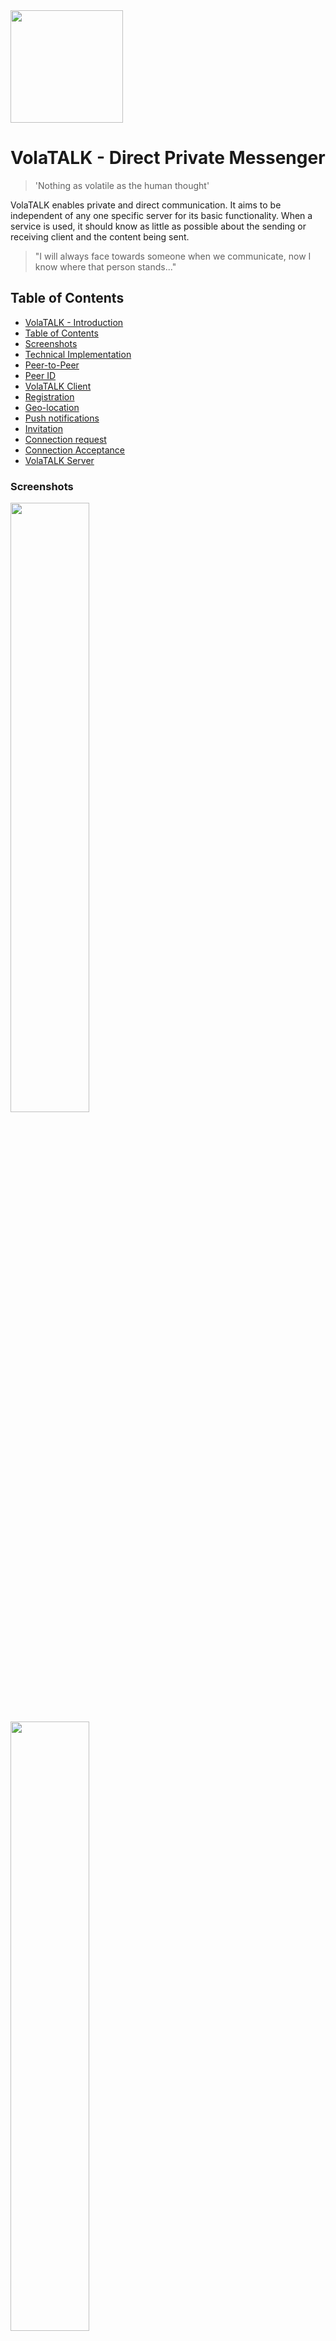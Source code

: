 <img src="https://github.com/bosskabouter/volatalk/blob/162accd60808545d7a7227e8fe3f8b2e47a49477/logo/volatalk-logo-color-v1.png" width="180px"/>

# VolaTALK - Direct Private Messenger

> 'Nothing as volatile as the human thought'

VolaTALK enables private and direct communication. It aims to be independent of any one specific server for its basic functionality. When a service is used, it should know as little as possible about the sending or receiving client and the content being sent.

> "I will always face towards someone when we communicate, now I know where that person stands..."

## Table of Contents

- [VolaTALK - Introduction](#volatalk---direct-messenger)
- [Table of Contents](#table-of-contents)
- [Screenshots](#screenshots)
- [Technical Implementation](#technical-implementation)
- [Peer-to-Peer](#peer-to-peer)
- [Peer ID](#peer-id)
- [VolaTALK Client](#volatalk-client)
- [Registration](#registration)
- [Geo-location](#geo-location)
- [Push notifications](#push-notifications)
- [Invitation](#invitation)
- [Connection request](#connection-request)
- [Connection Acceptance](#connection-acceptance)
- [VolaTALK Server](#volatalk-server)

### Screenshots

<img src="https://github.com/bosskabouter/volatalk/blob/44db4f7c438258ccbdd35e5c5f30f3b07b4df637/client/public/screenshots/Messages.png" width="50%"/>

<img src="https://github.com/bosskabouter/volatalk/blob/44db4f7c438258ccbdd35e5c5f30f3b07b4df637/client/public/screenshots/contacts.png" width="50%"/>

## Technical Implementation

VolaTALK describes a way for browsers to establish a trusted connection between peer-to-peer clients while not relying on a single server for it's main function.

### Peer-to-Peer

Once a Peer found another Peer, no other servers are needed for their communication during the existence of their WebRTC session.

In order to find each other and establish these sessions, peers register on a [WebRTC Signaling server, or Peer Server] (https://webrtc.org/). PeerJS (https://peerjs.com/) is a reference implementation server and can be installed anywhere. They also offer the [default instance](https://0.peerjs.com/).

Currently the client uses [VolaTALK Peer Server](https://peer.pm:999).

    Future Feature: The Client will choose automatically (and randomly) from a pool of available Peer Servers registered in the application and maintains a 'sticky' relation with that instance during his subscription to VolaTALK. This preferred instance is sent out in connection metadata with other contacts. The user could choose a preferred server or add their own private instance.
    VolaTALK Peer Servers with added identity theft prevention (#volatalk-server) are indicated with a lock and are marked as preferred inside this pool.
    A user trying to find his contact will first try at the preferred server of that contact, but will try at other instances too if this fails. Once an session with the contact is established, the connection with that Peer Server is eliminated. This could potentially resolve (partly) the scalability issue with PeerJS.
    If a user decides to change his preferred signaling server instance, new connection metadata is sent out to all its contacts containing the new sticky relation with the newly chosen Peer Server.
    This process could be triggered automatically at set intervals, or degraded response times for establishing connections.

If a contact is not online nor pushed at given moment to be informed about the change, this contact will not be able to find the user at its old preferred signaling server. In that case the contact continues looking on other signaling servers, or wait until user comes back online and contacts him.

#### Peer ID

A VolaTALK peer registers to a Signaling server with a Base58 encoded public key exponent of the ECDSA SHA-384 JSON WebKey.

Peer IDs are shared between users in 'copy-and-paste' invites. The application includes a QR generator and reader to facilitate the exchange of trusted invites.

The private key is stored in a Dexie encrypted IndexedDB.

    Future Feature: Create a Mnemonic BIP39 private key (12 word recovery phrase) and display in Account Setup for easy account recovery. Contacts or messages would not be recovered but once a contact comes back online his address will reveal again and connection can be reestablished. That's like a recoverable phone number.

### VolaTALK Client

A Progressive Web App as reference of the VolaTALK protocol, bootstrapped with [Create React App](https://github.com/facebookincubator/create-react-app) using the the `pwa-starter` template.

Future Feature: An Angular reference implementation, possibly trying out cloud storage https://Back4App.com.

#### Registration

A user can register by simply accepting Anonymous as its nickname. A default avatar (thanks http://thispersondosnotexist.com) is loaded but will appear for every contact differently (no CORS - no fetch).

A user can save a base64 encoded image into his profile. The picture is downsized because it is send on every connection request within the connection metadata.

##### Geo-location

The application permits "Follow Me" functionality. Users who both opt-in are able to see their own and other's estimated physical location, distance and bearing from each other, alongside local and remote weather conditions (thanks https://openweathermap.org/). By having several contacts using this feature the request information send to this service will render useless for identification/location tracking purposes.

    Future Feature: Allows this visibility to certain contacts only.

#### Push notifications

Users can receive messages through the Push notification API of the browser. The Push subscription registered in the service worker is saved not on the server, but in the user's profile and send out to accepted contacts. A contact, trying to send a message while a user is offline, will send the user's subscription to the Push Server together with an encrypted payload. The push server does not know the ID of the receiver so cannot decrypt with the 'secret' Peer ID. It just received a URL (subscription endpoint) to resend the encrypted payload to.

Drawing here

The client uses it's own peer ID as secret key to decrypt any message it receives through push notifications. Not so secret, but since the Push Server does not know who is the receiver (only who is the sender) it cannot decrypt the message. The Browser's Push Provider does not know the user's Peer ID so they cannot decipher either.

    Future Feature: Encrypt user's subscription endpoint with a secret shared only between the user and the push server responsible for sending the push request (possibly using the same connection token for Peer Server authentication). Contacts do not need to know the user's endpoint, just give a cipher which the push server knows how to handle.

#### Invitation

Users can invite others by sharing an invitation. This invite is a URL pointing to the origin of the location where the sender installed the PWA from (https://volatalk.org), concatenated (?) with the following parameters;

    1. The Peer ID of the sender (f)
    2. An additional invitation text (k)
    3. [1 + 2] signed with sender’s private key (s)

A signed invitation prevents people from creating invites in name of someone else. Only the user can create a signed invite. Others can however resend an invitation the user sent out earlier, or try to establish a connection to an otherwise known Peer ID.

    Future Feature: Share Peer ID directly. You can always block someone.

The application permits transmission of the invite through QR.

#### Connection request

When a peer requests a connection to another peer, a signature is sent in the connection metadata, containing Peer ID of the receiver and is signed with the private key of the requester. The receiver uses the requester Peer ID to verify the signature before the connection is accepted.

### Connection Acceptance

As long as the contact is not accepted, or declined later on, no connection will be permitted. Once a connection is permitted, all up-to-date user metadata `IContactResume` is synchronized between the two contacts and data can be send and A/V calls established.

## VolaTALK Server

VolaTALK Server runs on NodeJS and three main packages deliver basic services needed for VolaTALK clients;

1. a static HTTPS Express Server with SPDY, Cors and compression capabilities. The Client PWA can be installed from any location, no reference to static content on https://volatalk.org.
2. a PeerJS server instance (https://peer.pm:999). VolaTALK's Peer Server will extend the default Peer Server to guarantee authenticity of the connected clients by validating a signature in the connection token. Not yet implemented. Depends on BIP39 key.
3. a Web-PUSH API responding to posts for push messages (https://peered.me:432/push). Push Payload is encrypted by the sender and can only be decoded by receiver. Neither this Push Server nor the Browser Notification provider (endpoint) are able to read this content. Requests with too large `content-length` in their post request header (max 4Kb.) receive `HTTP status 507`. The body of the request contains the subscription endpoint and the encrypted payload. The server passes the endpoint and the payload on to the Web-Push API (https://github.com/web-push-libs/web-push).

    Future Feature: Investigate possibility to create a VAPID key pair for each client subscription, so that VAPID public key isn't a global static and pertains only to the given client. This Vapid key pair should however be generated on the Push Server, so clients registering for push notifications should request their VAPID key pair from this server.

## License

This project is licensed under the MIT License.
